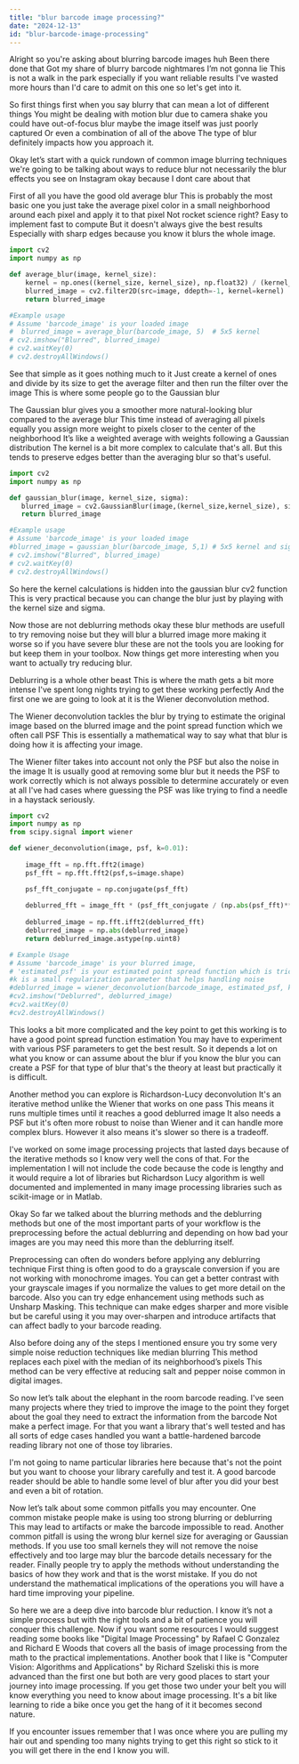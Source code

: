 ```yaml
---
title: "blur barcode image processing?"
date: "2024-12-13"
id: "blur-barcode-image-processing"
---
```


Alright so you're asking about blurring barcode images huh Been there done that Got my share of blurry barcode nightmares I’m not gonna lie This is not a walk in the park especially if you want reliable results I've wasted more hours than I'd care to admit on this one so let's get into it.

So first things first when you say blurry that can mean a lot of different things You might be dealing with motion blur due to camera shake you could have out-of-focus blur maybe the image itself was just poorly captured Or even a combination of all of the above The type of blur definitely impacts how you approach it.

Okay let’s start with a quick rundown of common image blurring techniques we're going to be talking about ways to reduce blur not necessarily the blur effects you see on Instagram okay because I dont care about that

First of all you have the good old average blur This is probably the most basic one you just take the average pixel color in a small neighborhood around each pixel and apply it to that pixel Not rocket science right? Easy to implement fast to compute But it doesn't always give the best results Especially with sharp edges because you know it blurs the whole image.

```python
import cv2
import numpy as np

def average_blur(image, kernel_size):
    kernel = np.ones((kernel_size, kernel_size), np.float32) / (kernel_size * kernel_size)
    blurred_image = cv2.filter2D(src=image, ddepth=-1, kernel=kernel)
    return blurred_image

#Example usage
# Assume 'barcode_image' is your loaded image
#  blurred_image = average_blur(barcode_image, 5)  # 5x5 kernel
# cv2.imshow("Blurred", blurred_image)
# cv2.waitKey(0)
# cv2.destroyAllWindows()
```

See that simple as it goes nothing much to it Just create a kernel of ones and divide by its size to get the average filter and then run the filter over the image This is where some people go to the Gaussian blur

The Gaussian blur gives you a smoother more natural-looking blur compared to the average blur This time instead of averaging all pixels equally you assign more weight to pixels closer to the center of the neighborhood It’s like a weighted average with weights following a Gaussian distribution The kernel is a bit more complex to calculate that's all. But this tends to preserve edges better than the averaging blur so that's useful.

```python
import cv2
import numpy as np

def gaussian_blur(image, kernel_size, sigma):
   blurred_image = cv2.GaussianBlur(image,(kernel_size,kernel_size), sigma)
   return blurred_image

#Example usage
# Assume 'barcode_image' is your loaded image
#blurred_image = gaussian_blur(barcode_image, 5,1) # 5x5 kernel and sigma 1
# cv2.imshow("Blurred", blurred_image)
# cv2.waitKey(0)
# cv2.destroyAllWindows()

```

So here the kernel calculations is hidden into the gaussian blur cv2 function This is very practical because you can change the blur just by playing with the kernel size and sigma.

Now those are not deblurring methods okay these blur methods are usefull to try removing noise but they will blur a blurred image more making it worse so if you have severe blur these are not the tools you are looking for but keep them in your toolbox. Now things get more interesting when you want to actually try reducing blur.

Deblurring is a whole other beast This is where the math gets a bit more intense I've spent long nights trying to get these working perfectly And the first one we are going to look at it is the Wiener deconvolution method.

The Wiener deconvolution tackles the blur by trying to estimate the original image based on the blurred image and the point spread function which we often call PSF This is essentially a mathematical way to say what that blur is doing how it is affecting your image.

The Wiener filter takes into account not only the PSF but also the noise in the image It is usually good at removing some blur but it needs the PSF to work correctly which is not always possible to determine accurately or even at all I've had cases where guessing the PSF was like trying to find a needle in a haystack seriously.

```python
import cv2
import numpy as np
from scipy.signal import wiener

def wiener_deconvolution(image, psf, k=0.01):
    
    image_fft = np.fft.fft2(image)
    psf_fft = np.fft.fft2(psf,s=image.shape)

    psf_fft_conjugate = np.conjugate(psf_fft)
    
    deblurred_fft = image_fft * (psf_fft_conjugate / (np.abs(psf_fft)**2 + k))
    
    deblurred_image = np.fft.ifft2(deblurred_fft)
    deblurred_image = np.abs(deblurred_image)
    return deblurred_image.astype(np.uint8)

# Example Usage
# Assume 'barcode_image' is your blurred image, 
# 'estimated_psf' is your estimated point spread function which is tricky to find
#k is a small regularization parameter that helps handling noise
#deblurred_image = wiener_deconvolution(barcode_image, estimated_psf, k=0.01)
#cv2.imshow("Deblurred", deblurred_image)
#cv2.waitKey(0)
#cv2.destroyAllWindows()
```

This looks a bit more complicated and the key point to get this working is to have a good point spread function estimation You may have to experiment with various PSF parameters to get the best result. So it depends a lot on what you know or can assume about the blur if you know the blur you can create a PSF for that type of blur that's the theory at least but practically it is difficult.

Another method you can explore is Richardson-Lucy deconvolution It's an iterative method unlike the Wiener that works on one pass This means it runs multiple times until it reaches a good deblurred image It also needs a PSF but it's often more robust to noise than Wiener and it can handle more complex blurs. However it also means it's slower so there is a tradeoff.

I've worked on some image processing projects that lasted days because of the iterative methods so I know very well the cons of that. For the implementation I will not include the code because the code is lengthy and it would require a lot of libraries but Richardson Lucy algorithm is well documented and implemented in many image processing libraries such as scikit-image or in Matlab.

Okay So far we talked about the blurring methods and the deblurring methods but one of the most important parts of your workflow is the preprocessing before the actual deblurring and depending on how bad your images are you may need this more than the deblurring itself.

Preprocessing can often do wonders before applying any deblurring technique First thing is often good to do a grayscale conversion if you are not working with monochrome images. You can get a better contrast with your grayscale images if you normalize the values to get more detail on the barcode. Also you can try edge enhancement using methods such as Unsharp Masking. This technique can make edges sharper and more visible but be careful using it you may over-sharpen and introduce artifacts that can affect badly to your barcode reading.

Also before doing any of the steps I mentioned ensure you try some very simple noise reduction techniques like median blurring This method replaces each pixel with the median of its neighborhood’s pixels This method can be very effective at reducing salt and pepper noise common in digital images.

So now let’s talk about the elephant in the room barcode reading. I've seen many projects where they tried to improve the image to the point they forget about the goal they need to extract the information from the barcode Not make a perfect image. For that you want a library that's well tested and has all sorts of edge cases handled you want a battle-hardened barcode reading library not one of those toy libraries.

I'm not going to name particular libraries here because that's not the point but you want to choose your library carefully and test it. A good barcode reader should be able to handle some level of blur after you did your best and even a bit of rotation.

Now let’s talk about some common pitfalls you may encounter. One common mistake people make is using too strong blurring or deblurring This may lead to artifacts or make the barcode impossible to read. Another common pitfall is using the wrong blur kernel size for averaging or Gaussian methods. If you use too small kernels they will not remove the noise effectively and too large may blur the barcode details necessary for the reader. Finally people try to apply the methods without understanding the basics of how they work and that is the worst mistake. If you do not understand the mathematical implications of the operations you will have a hard time improving your pipeline.

So here we are a deep dive into barcode blur reduction. I know it’s not a simple process but with the right tools and a bit of patience you will conquer this challenge. Now if you want some resources I would suggest reading some books like "Digital Image Processing" by Rafael C Gonzalez and Richard E Woods that covers all the basis of image processing from the math to the practical implementations. Another book that I like is "Computer Vision: Algorithms and Applications" by Richard Szeliski this is more advanced than the first one but both are very good places to start your journey into image processing. If you get those two under your belt you will know everything you need to know about image processing. It's a bit like learning to ride a bike once you get the hang of it it becomes second nature.

If you encounter issues remember that I was once where you are pulling my hair out and spending too many nights trying to get this right so stick to it you will get there in the end I know you will.

